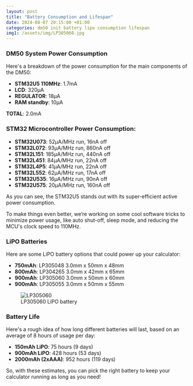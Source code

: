```yaml
---
layout: post
title: "Battery Consumption and Lifespan"
date: 2024-08-07 20:15:00 +01:00
categories: dm50 init battery lipo consumption lifespan
img1: /assets/img/LP305060.jpg
---
```


### DM50 System Power Consumption

Here's a breakdown of the power consumption for the main components of the DM50:

- **STM32U5 110MHz**: 1.7mA
- **LCD**: 320µA
- **REGULATOR**: 18μA
- **RAM standby**: 10µA

**TOTAL**: 2.0mA

### STM32 Microcontroller Power Consumption:

- **STM32U073**:  52μA/MHz run, 16nA off
- **STM32L072**:  93µA/MHz run, 860nA off
- **STM32L151**: 185µA/MHz run, 440nA off
- **STM32L451**:  84µA/MHz run, 22nA off
- **STM32L4P5**:  41μA/MHz run, 22nA off
- **STM32L552**:  62μA/MHz run, 17nA off
- **STM32U535**:  16μA/MHz run, 90nA off
- **STM32U575**:  20μA/MHz run, 160nA off

As you can see, the STM32U5 stands out with its super-efficient active power consumption.

To make things even better, we’re working on some cool software tricks to minimize power usage, like auto shut-off, sleep mode, and reducing the MCU's clock speed to 110MHz.

### LiPO Batteries

Here are some LiPO battery options that could power up your calculator:

- **750mAh**: LP305048 3.0mm x 50mm x 48mm
- **800mAh**: LP304265 3.0mm x 42mm x 65mm
- **900mAh**: LP305060 3.0mm x 50mm x 60mm
- **900mAh**: LP305055 3.0mm x 50mm x 55mm

<figure>
<img src="{{ page.img1 }}" alt="LP305060">
<figcaption>LP305060 LiPO battery</figcaption>
</figure>

### Battery Life

Here's a rough idea of how long different batteries will last, based on an average of 8 hours of usage per day:

- **150mAh LiPO**: 75 hours (9 days)
- **900mAh LiPO**: 428 hours (53 days)
- **2000mAh (2xAAA)**: 952 hours (119 days)

So, with these estimates, you can pick the right battery to keep your calculator running as long as you need!

